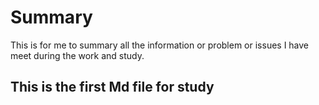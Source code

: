 # Summary
This is for me to summary all the information or problem or issues I have meet during the work and study.
## This is the first Md file for study
